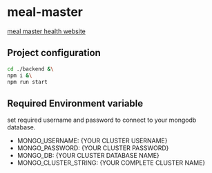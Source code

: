 # meal-master
[meal master health website](https://my-mealmaster.netlify.app/)

## Project configuration
```bash
cd ./backend &\
npm i &\
npm run start
```
## Required Environment variable
set required username and password to connect to your mongodb database.
- MONGO_USERNAME: {YOUR CLUSTER USERNAME}
- MONGO_PASSWORD: {YOUR CLUSTER PASSWORD}
- MONGO_DB: {YOUR CLUSTER DATABASE NAME}
- MONGO_CLUSTER_STRING: {YOUR COMPLETE CLUSTER NAME}